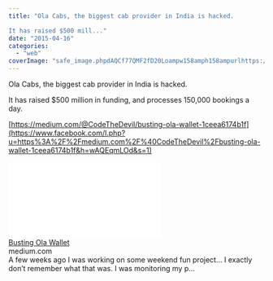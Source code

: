 ```yaml
---
title: "Ola Cabs, the biggest cab provider in India is hacked. 

It has raised $500 mill..."
date: "2015-04-16"
categories: 
  - "web"
coverImage: "safe_image.phpdAQCf77QMF2fD20Loampw158amph158ampurlhttps://d262ilb51hltx0.cloudfront.net/max/800/1*d4q_56xEp-R24lYxpr_jRA.jpeg"
---
```


Ola Cabs, the biggest cab provider in India is hacked.  
  
It has raised $500 million in funding, and processes 150,000 bookings a day.  
  
[https://medium.com/@CodeTheDevil/busting-ola-wallet-1ceea6174b1f](https://www.facebook.com/l.php?u=https%3A%2F%2Fmedium.com%2F%40CodeTheDevil%2Fbusting-ola-wallet-1ceea6174b1f&h=wAQEqmLOd&s=1)  
  
[![](images/safe_image.php?d=AQCf77QMF2fD20Lo&w=158&h=158&url=https%3A%2F%2Fd262ilb51hltx0.cloudfront.net%2Fmax%2F800%2F1%2Ad4q_56xEp-R24lYxpr_jRA.jpeg)](https://www.facebook.com/l.php?u=https%3A%2F%2Fmedium.com%2F%40CodeTheDevil%2Fbusting-ola-wallet-1ceea6174b1f&h=NAQFbj9Ra&s=1)  
[Busting Ola Wallet](https://www.facebook.com/l.php?u=https%3A%2F%2Fmedium.com%2F%40CodeTheDevil%2Fbusting-ola-wallet-1ceea6174b1f%3Ffb_ref%3DDefault%26fb_source%3Dmessage&h=-AQHTEKBU&s=1)  
medium.com  
A few weeks ago I was working on some weekend fun project… I exactly don’t remember what that was. I was monitoring my p…
